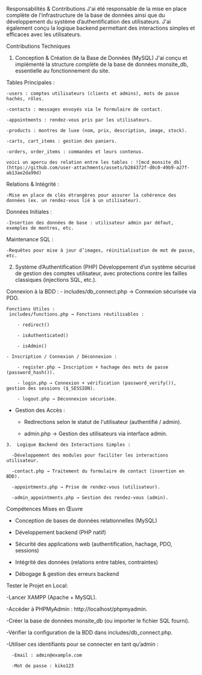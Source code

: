  Responsabilités & Contributions
J'ai été responsable de la mise en place complète de l'infrastructure de la base de données ainsi que du développement du système d’authentification des utilisateurs. J'ai également conçu la logique backend permettant des interactions simples et efficaces avec les utilisateurs.

 Contributions Techniques
1.  Conception & Création de la Base de Données (MySQL)
J'ai conçu et implémenté la structure complète de la base de données monsite_db, essentielle au fonctionnement du site.

 Tables Principales :

    -users : comptes utilisateurs (clients et admins), mots de passe hachés, rôles.

    -contacts : messages envoyés via le formulaire de contact.

    -appointments : rendez-vous pris par les utilisateurs.

    -products : montres de luxe (nom, prix, description, image, stock).

    -carts, cart_items : gestion des paniers.

    -orders, order_items : commandes et leurs contenus.

    voici un apercu des relation entre les tables : ![mcd_monsite_db](https://github.com/user-attachments/assets/b284372f-d0c0-49b9-a27f-ab13ae2da99d)


  Relations & Intégrité :

    -Mise en place de clés étrangères pour assurer la cohérence des données (ex. un rendez-vous lié à un utilisateur).

  Données Initiales :

    -Insertion des données de base : utilisateur admin par défaut, exemples de montres, etc.

  Maintenance SQL :

    -Requêtes pour mise à jour d’images, réinitialisation de mot de passe, etc.

2.  Système d’Authentification (PHP)
Développement d’un système sécurisé de gestion des comptes utilisateur, avec protections contre les failles classiques (injections SQL, etc.).

   Connexion à la BDD :
     - includes/db_connect.php → Connexion sécurisée via PDO.

    Fonctions Utiles :
     includes/functions.php → Fonctions réutilisables :

        - redirect()

        - isAuthenticated()

        - isAdmin()

    - Inscription / Connexion / Déconnexion :

        - register.php → Inscription + hachage des mots de passe (password_hash()).

        - login.php → Connexion + vérification (password_verify()), gestion des sessions ($_SESSION).

        - logout.php → Déconnexion sécurisée.

   - Gestion des Accès :

        - Redirections selon le statut de l'utilisateur (authentifié / admin).

        - admin.php → Gestion des utilisateurs via interface admin.

    3.  Logique Backend des Interactions Simples :
   
      -Développement des modules pour faciliter les interactions utilisateur.

      -contact.php → Traitement du formulaire de contact (insertion en BDD).

      -appointments.php → Prise de rendez-vous (utilisateur).

      -admin_appointments.php → Gestion des rendez-vous (admin).

 Compétences Mises en Œuvre
  - Conception de bases de données relationnelles (MySQL)

  - Développement backend (PHP natif)

  - Sécurité des applications web (authentification, hachage, PDO, sessions)

  - Intégrité des données (relations entre tables, contraintes)

  - Débogage & gestion des erreurs backend

 Tester le Projet en Local:

  -Lancer XAMPP (Apache + MySQL).

  -Accéder à PHPMyAdmin : http://localhost/phpmyadmin.

  -Créer la base de données monsite_db (ou importer le fichier SQL fourni).

  -Vérifier la configuration de la BDD dans includes/db_connect.php.

  -Utiliser ces identifiants pour se connecter en tant qu’admin :

      -Email : admin@example.com

      -Mot de passe : kiko123
